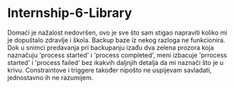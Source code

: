 # Internship-6-Library
Domaći je nažalost nedovršen, ovo je sve što sam stigao napraviti koliko mi je dopuštalo zdravlje i škola.
Backup baze iz nekog razloga ne funkcionira. Dok u snimci predavanja pri backupanju izađu dva zelena prozora koja naznačuju 'process started' i 'process completed', 
meni izbacuje 'prrocess started' i 'process failed' bez ikakvih daljnjih detalja da mi naznači što je u krivu.
Constraintove i triggere također nipošto ne uspijevam savladati, jednostavno ih ne razumijem.
